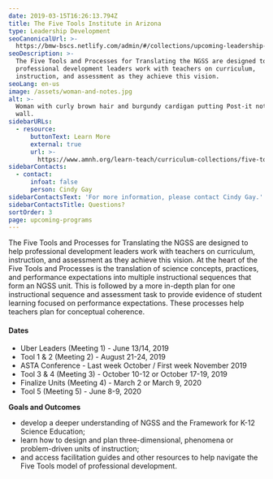 ```yaml
---
date: 2019-03-15T16:26:13.794Z
title: The Five Tools Institute in Arizona
type: Leadership Development
seoCanonicalUrl: >-
  https://bmw-bscs.netlify.com/admin/#/collections/upcoming-leadership-development/the-five-tools-institute-in-arizona
seoDescription: >-
  The Five Tools and Processes for Translating the NGSS are designed to help
  professional development leaders work with teachers on curriculum,
  instruction, and assessment as they achieve this vision. 
seoLang: en-us
image: /assets/woman-and-notes.jpg
alt: >-
  Woman with curly brown hair and burgundy cardigan putting Post-it notes on
  wall.
sidebarURLs:
  - resource:
      buttonText: Learn More
      external: true
      url: >-
        https://www.amnh.org/learn-teach/curriculum-collections/five-tools-and-processes-for-ngss
sidebarContacts:
  - contact:
      infoat: false
      person: Cindy Gay
sidebarContactsText: 'For more information, please contact Cindy Gay.'
sidebarContactsTitle: Questions?
sortOrder: 3
page: upcoming-programs
---
```

The Five Tools and Processes for Translating the NGSS are designed to help professional development leaders work with teachers on curriculum, instruction, and assessment as they achieve this vision. At the heart of the Five Tools and Processes is the translation of science concepts, practices, and performance expectations into multiple instructional sequences that form an NGSS unit. This is followed by a more in-depth plan for one instructional sequence and assessment task to provide evidence of student learning focused on performance expectations. These processes help teachers plan for conceptual coherence.

#### Dates

* Uber Leaders (Meeting 1) - June 13/14, 2019
* Tool 1 & 2 (Meeting 2) - August 21-24, 2019
* ASTA Conference - Last week October / First week November 2019
* Tool 3 & 4 (Meeting 3) - October 10-12 or October 17-19, 2019
* Finalize Units (Meeting 4) - March 2 or  March 9, 2020
* Tool 5 (Meeting 5) - June 8-9, 2020

**Goals and Outcomes**

* develop a deeper understanding of NGSS and the Framework for K-12 Science Education;
* learn how to design and plan three-dimensional, phenomena or problem-driven units of instruction;
* and access facilitation guides and other resources to help navigate the Five Tools model of professional development.
